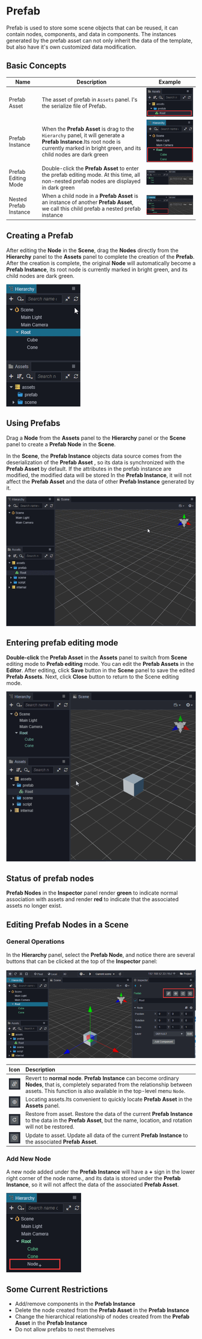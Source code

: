 # Prefab

Prefab is used to store some scene objects that can be reused, it can contain nodes, components, and data in components. The instances generated by the prefab asset can not only inherit the data of the template, but also have it's own customized data modification.

## Basic Concepts
Name|Description|Example
---|---|---
Prefab Asset|The asset of prefab in `Assets` panel. I's the serialize file of Prefab.|![](prefab/prefab-asset.png)
Prefab Instance|When the __Prefab Asset__ is drag to the `Hierarchy` panel, it will generate a __Prefab Instance__.Its root node is currently marked in bright green, and its child nodes are dark green|![](prefab/prefab-instance.png)
Prefab Editing Mode|Double-click the __Prefab Asset__ to enter the prefab editing mode. At this time, all non-nested prefab nodes are displayed in dark green|![](prefab/prefab-edit-mode.png)
Nested Prefab Instance|When a child node in a __Prefab Asset__ is an instance of another __Prefab Asset__, we call this child prefab a nested prefab instance|![](prefab/nested-prefab.png)


## Creating a Prefab

After editing the __Node__ in the __Scene__, drag the __Nodes__ directly from the __Hierarchy__ panel to the __Assets__ panel to complete the creation of the __Prefab__. After the creation is complete, the original __Node__ will automatically become a __Prefab Instance__, its root node is currently marked in bright green, and its child nodes are dark green.

![](prefab/create-prefab.gif)

## Using Prefabs

Drag a __Node__ from the __Assets__ panel to the __Hierarchy__ panel or the __Scene__ panel to create a __Prefab Node__ in the __Scene__.

In the __Scene__, the __Prefab Instance__ objects data source comes from the deserialization of the __Prefab Asset__ , so its data is synchronized with the __Prefab Asset__ by default. If the attributes in the prefab instance are modified, the modified data will be stored In the __Prefab Instance__, it will not affect the __Prefab Asset__ and the data of other __Prefab Instance__ generated by it.

![](prefab/use-prefab.gif)

## Entering prefab editing mode

__Double-click__ the __Prefab Asset__ in the __Assets__ panel to switch from __Scene__ editing mode to __Prefab editing__ mode. You can edit the __Prefab Assets__ in the __Editor__. After editing, click __Save__ button in the __Scene__ panel to save the edited __Prefab Assets__. Next, click __Close__ button to return to the Scene editing mode.


![](prefab/prefab-edit-mode.gif)

## Status of prefab nodes

__Prefab Nodes__ in the __Inspector__ panel render __green__ to indicate normal association with assets and render __red__ to indicate that the associated assets no longer exist.


## Editing Prefab Nodes in a Scene

### General Operations

In the __Hierarchy__ panel, select the __Prefab Node__, and notice there are several buttons that can be clicked at the top of the __Inspector__ panel:

![](prefab/edit-prefab.png)

Icon|Description
:---|:---
![](prefab/unlink-prefab-button.png)|Revert to __normal node__. __Prefab Instance__ can become ordinary __Nodes__, that is, completely separated from the relationship between assets. This function is also available in the top-level menu `Node`.
![](prefab/locate-prefab-button.png)|Locating assets.Its convenient to quickly locate __Prefab Asset__ in the __Assets__ panel.
![](prefab/revert-prefab-button.png)|Restore from asset. Restore the data of the current __Prefab Instance__ to the data in the __Prefab Asset__, but the name, location, and rotation will not be restored.
![](prefab/apply-prefab-button.png)|Update to asset. Update all data of the current __Prefab Instance__ to the associated __Prefab Asset__.

### Add New Node

A new node added under the __Prefab Instance__ will have a **+** sign in the lower right corner of the node name., and its data is stored under the __Prefab Instance__, so it will not affect the data of the associated __Prefab Asset__.

![](prefab/prefab-mounted-children.png)


## Some Current Restrictions

- Add/remove components in the __Prefab Instance__
- Delete the node created from the __Prefab Asset__ in the __Prefab Instance__
- Change the hierarchical relationship of nodes created from the __Prefab Asset__ in the __Prefab Instance__
- Do not allow prefabs to nest themselves
